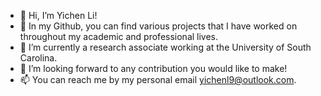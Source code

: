 - 👋 Hi, I’m Yichen Li! 
- 👀 In my Github, you can find various projects that I have worked on throughout my academic and professional lives.
- 🌱 I’m currently a research associate working at the University of South Carolina.
- 💞️ I’m looking forward to any contribution you would like to make!
- 📫 You can reach me by my personal email yichenl9@outlook.com.

<!---
yichenl9/yichenl9 is a ✨ special ✨ repository because its `README.md` (this file) appears on your GitHub profile.
You can click the Preview link to take a look at your changes.
--->
